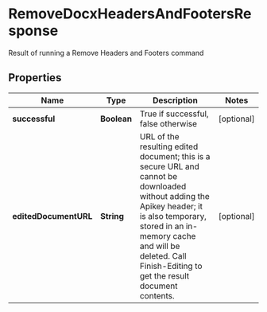 

# RemoveDocxHeadersAndFootersResponse

Result of running a Remove Headers and Footers command

## Properties

| Name | Type | Description | Notes |
|------------ | ------------- | ------------- | -------------|
|**successful** | **Boolean** | True if successful, false otherwise |  [optional] |
|**editedDocumentURL** | **String** | URL of the resulting edited document; this is a secure URL and cannot be downloaded without adding the Apikey header; it is also temporary, stored in an in-memory cache and will be deleted.  Call Finish-Editing to get the result document contents. |  [optional] |



